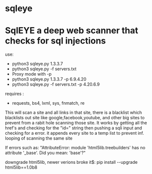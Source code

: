 # sqleye
<h1>SqlEYE a deep web scanner that checks for sql injections</h1>


use: 
* python3 sqleye.py 1.3.3.7
* python3 sqleye.py -f servers.txt
* Proxy mode with -p
* python3 sqleye.py 1.3.3.7 -p 6.9.4.20
* python3 sqleye.py -f servers.txt -p 4.20.6.9


requires :
* requests, bs4, lxml, sys, fnmatch, re

This will scan a site and all links in that site, there is a blacklist which blacklists out site like google,facebook,youtube, and other big sites to prevent from a rabit hole scanning those site. 
It works by getting all the href's and checking for the "id=" string then pushing a sqli input and checking for a error. it appends every site to a temp list to prevent inf. looping of scanning the same site

If errors such as:
"AttributeError: module 'html5lib.treebuilders' has no attribute '_base'. Did you mean: 'base'?"

downgrade html5lib, newer verions broke it$: pip install --upgrade html5lib==1.0b8
